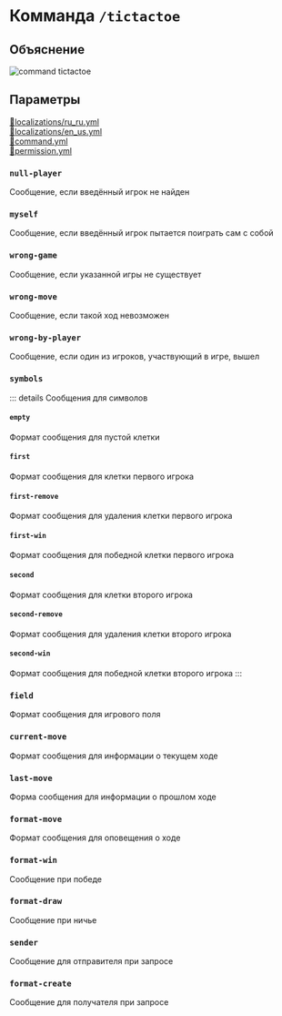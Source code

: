 <!-- #region title -->
# Комманда `/tictactoe`
<!-- #endregion title -->

<!-- #region explanation -->
## Объяснение
![command tictactoe](/commandtictactoe.png)
<!-- #endregion explanation -->

<!-- #region parameters -->
## Параметры
[:file_folder:localizations/ru_ru.yml](/docs/localizations/ru_ru/command/tictactoe)\
[:file_folder:localizations/en_us.yml](/docs/localizations/en_us/command/tictactoe)\
[:file_folder:command.yml](/docs/command/tictactoe/)\
[:file_folder:permission.yml](/docs/permission/command/tictactoe/)
<!-- #endregion parameters -->

<!-- #region localization -->
### `null-player`

Сообщение, если введённый игрок не найден

### `myself`

Сообщение, если введённый игрок пытается поиграть сам с собой

### `wrong-game`

Сообщение, если указанной игры не существует

### `wrong-move`

Сообщение, если такой ход невозможен

### `wrong-by-player`

Сообщение, если один из игроков, участвующий в игре, вышел

### `symbols`

::: details Сообщения для символов
#### `empty`

Формат сообщения для пустой клетки

#### `first`

Формат сообщения для клетки первого игрока

#### `first-remove`

Формат сообщения для удаления клетки первого игрока

#### `first-win`

Формат сообщения для победной клетки первого игрока

#### `second`

Формат сообщения для клетки второго игрока

#### `second-remove`

Формат сообщения для удаления клетки второго игрока

#### `second-win`

Формат сообщения для победной клетки второго игрока
:::

### `field`

Формат сообщения для игрового поля

### `current-move`

Формат сообщения для информации о текущем ходе

### `last-move`

Форма сообщения для информации о прошлом ходе

### `format-move`

Формат сообщения для оповещения о ходе

### `format-win`

Сообщение при победе

### `format-draw`

Сообщение при ничье

### `sender`

Сообщение для отправителя при запросе

### `format-create`

Сообщение для получателя при запросе
<!-- #endregion localization -->